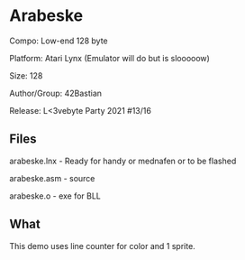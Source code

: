 # Arabeske

Compo: Low-end 128 byte

Platform: Atari Lynx (Emulator will do but is slooooow)

Size: 128

Author/Group: 42Bastian

Release: L<3vebyte Party 2021 #13/16

## Files

arabeske.lnx - Ready for handy or mednafen or to be flashed

arabeske.asm - source

arabeske.o   - exe for BLL

## What

This demo uses line counter for color and 1 sprite.
